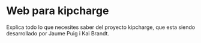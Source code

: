 # Web para kipcharge
Explica todo lo que necesites saber del proyecto kipcharge, que esta siendo desarrollado por Jaume Puig i Kai Brandt.
